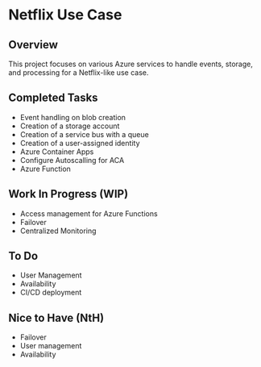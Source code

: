 # Netflix Use Case

## Overview
This project focuses on various Azure services to handle events, storage, and processing for a Netflix-like use case.

## Completed Tasks
- Event handling on blob creation
- Creation of a storage account
- Creation of a service bus with a queue
- Creation of a user-assigned identity
- Azure Container Apps
- Configure Autoscalling for ACA
- Azure Function

## Work In Progress (WIP)
- Access management for Azure Functions
- Failover
- Centralized Monitoring

## To Do
- User Management
- Availability
- CI/CD deployment
  
## Nice to Have (NtH)
- Failover
- User management
- Availability


